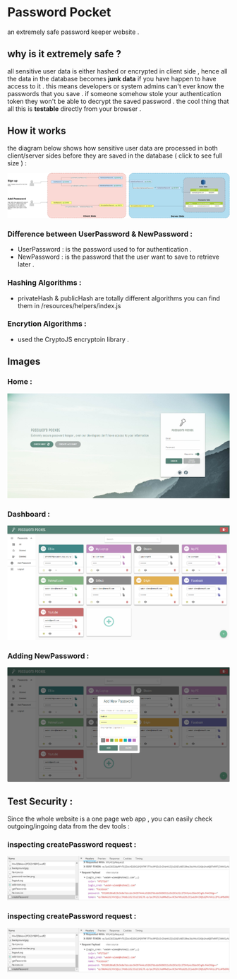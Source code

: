 # Password Pocket
an extremely safe password keeper website .


## why is it extremely safe ?
all sensitive user data is either hashed or encrypted in client side , hence all the data in the database becomes **junk data** if you have happen to have access to it . this means developers or system admins can't ever know the passwords that you save . if someone somehow stole your authentication token they won't be able to decrypt the saved password . the cool thing that all this is **testable** directly from your browser . 

## How it works 
the diagram below shows how sensitive user data are processed in both client/server sides before they are saved in the database ( click to see full size )  :

![alt text](https://raw.githubusercontent.com/WadhahEssam/password-pocket/master/img/diagram.png)

### Difference between UserPassword & NewPassword :
- UserPassword : is the password used to for authentication .
- NewPassword : is the password that the user want to save to retrieve later . 

### Hashing Algorithms :
- privateHash & publicHash are totally different algorithms you can find them in /resources/helpers/index.js 

### Encrytion Algorithms :
- used the CryptoJS encryptoin library .

## Images 

### Home :
![alt text](https://raw.githubusercontent.com/WadhahEssam/password-pocket/master/img/2.png)

### Dashboard :
![alt text](https://raw.githubusercontent.com/WadhahEssam/password-pocket/master/img/1.png)

### Adding NewPassword :
![alt text](https://raw.githubusercontent.com/WadhahEssam/password-pocket/master/img/3.png)

## Test Security :
Since the whole website is a one page web app , you can easily check outgoing/ingoing data from the dev tools :

### inspecting createPassword request :
![alt text](https://raw.githubusercontent.com/WadhahEssam/password-pocket/master/img/request.jpg)

### inspecting createPassword request :
![alt text](https://raw.githubusercontent.com/WadhahEssam/password-pocket/master/img/request.jpg)



